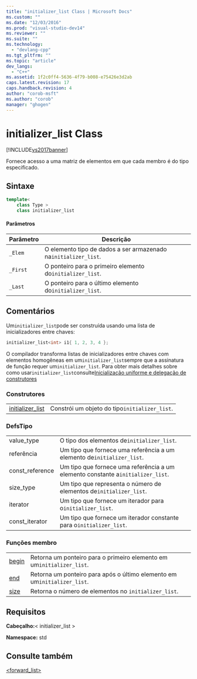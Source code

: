 ```yaml
---
title: "initializer_list Class | Microsoft Docs"
ms.custom: ""
ms.date: "12/03/2016"
ms.prod: "visual-studio-dev14"
ms.reviewer: ""
ms.suite: ""
ms.technology: 
  - "devlang-cpp"
ms.tgt_pltfrm: ""
ms.topic: "article"
dev_langs: 
  - "C++"
ms.assetid: 1f2c0ff4-5636-4f79-b008-e75426e3d2ab
caps.latest.revision: 17
caps.handback.revision: 4
author: "corob-msft"
ms.author: "corob"
manager: "ghogen"
---
```

# initializer_list Class
[!INCLUDE[vs2017banner](../assembler/inline/includes/vs2017banner.md)]

Fornece acesso a uma matriz de elementos em que cada membro é do tipo especificado.  
  
## Sintaxe  
  
```cpp  
template<  
    class Type >  
    class initializer_list  
```  
  
#### Parâmetros  
  
|Parâmetro|Descrição|  
|---------------|---------------|  
|`_Elem`|O elemento tipo de dados a ser armazenado na`initializer_list`.|  
|`_First`|O ponteiro para o primeiro elemento do`initializer_list`.|  
|`_Last`|O ponteiro para o último elemento do`initializer_list`.|  
  
## Comentários  
 Um`initializer_list`pode ser construída usando uma lista de inicializadores entre chaves:  
  
```cpp  
initializer_list<int> i1{ 1, 2, 3, 4 };  
```  
  
 O compilador transforma listas de inicializadores entre chaves com elementos homogêneas em um`initializer_list`sempre que a assinatura de função requer um`initializer_list`.  Para obter mais detalhes sobre como usar`initializer_list`consulte[Inicialização uniforme e delegação de construtores](../cpp/uniform-initialization-and-delegating-constructors.md)  
  
### Construtores  
  
|||  
|-|-|  
|[initializer\_list](../Topic/forward_list::forward_list.md)|Constrói um objeto do tipo`initializer_list`.|  
  
### DefsTipo  
  
|||  
|-|-|  
|value\_type|O tipo dos elementos de`initializer_list`.|  
|referência|Um tipo que fornece uma referência a um elemento de`initializer_list`.|  
|const\_reference|Um tipo que fornece uma referência a um elemento constante a`initializer_list`.|  
|size\_type|Um tipo que representa o número de elementos de`initializer_list`.|  
|iterator|Um tipo que fornece um iterador para o`initializer_list`.|  
|const\_iterator|Um tipo que fornece um iterador constante para o`initializer_list`.|  
  
### Funções membro  
  
|||  
|-|-|  
|[begin](../Topic/initializer_list::begin.md)|Retorna um ponteiro para o primeiro elemento em um`initializer_list`.|  
|[end](../Topic/initializer_list::end.md)|Retorna um ponteiro para após o último elemento em um`initializer_list`.|  
|[size](../Topic/initializer_list::size.md)|Retorna o número de elementos no `initializer_list`.|  
  
## Requisitos  
 **Cabeçalho:**\< initializer\_list \>  
  
 **Namespace:** std  
  
## Consulte também  
 [\<forward\_list\>](../standard-library/forward-list.md)
